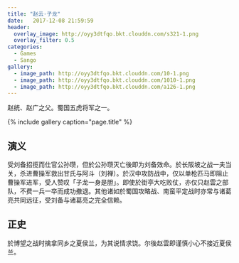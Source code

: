 ```yaml
---
title: "赵云·子龙"
date:   2017-12-08 21:59:59
header:
  overlay_image: http://oyy3dtfqo.bkt.clouddn.com/s321-1.png
  overlay_filter: 0.5
categories:
  - Games
  - Sango
gallery:
  - image_path: http://oyy3dtfqo.bkt.clouddn.com/10-1.png
  - image_path: http://oyy3dtfqo.bkt.clouddn.com/1010-1.png
  - image_path: http://oyy3dtfqo.bkt.clouddn.com/a126-1.png
---
```


赵统、赵广之父。蜀国五虎将军之一。

{% include gallery caption="page.title" %}

## 演义

受刘备招揽而仕官公孙瓒，但於公孙瓒灭亡後即为刘备效命。於长阪坡之战一夫当关，杀进曹操军救出甘氏与阿斗（刘禅）。於汉中攻防战中，仅以单枪匹马即阻止曹操军进军，受人赞叹「子龙一身是胆」。即使於街亭大吃败仗，亦仅只赵雲之部队，不费一兵一卒而成功撤退。其他诸如於蜀国攻略战、南蛮平定战时亦常与诸葛亮共同远征，受刘备与诸葛亮之完全信赖。

## 正史

於博望之战时擒拿同乡之夏侯兰，为其说情求饶。尔後赵雲即谨慎小心不接近夏侯兰。